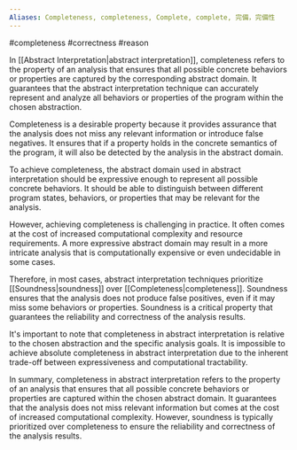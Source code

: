 ```yaml
---
Aliases: Completeness, completeness, Complete, complete, 完備，完備性
---
```

#completeness #correctness #reason 

In [[Abstract Interpretation|abstract interpretation]], completeness refers to the property of an analysis that ensures that all possible concrete behaviors or properties are captured by the corresponding abstract domain. It guarantees that the abstract interpretation technique can accurately represent and analyze all behaviors or properties of the program within the chosen abstraction.

Completeness is a desirable property because it provides assurance that the analysis does not miss any relevant information or introduce false negatives. It ensures that if a property holds in the concrete semantics of the program, it will also be detected by the analysis in the abstract domain.

To achieve completeness, the abstract domain used in abstract interpretation should be expressive enough to represent all possible concrete behaviors. It should be able to distinguish between different program states, behaviors, or properties that may be relevant for the analysis.

However, achieving completeness is challenging in practice. It often comes at the cost of increased computational complexity and resource requirements. A more expressive abstract domain may result in a more intricate analysis that is computationally expensive or even undecidable in some cases.

Therefore, in most cases, abstract interpretation techniques prioritize [[Soundness|soundness]] over [[Completeness|completeness]]. Soundness ensures that the analysis does not produce false positives, even if it may miss some behaviors or properties. Soundness is a critical property that guarantees the reliability and correctness of the analysis results.

It's important to note that completeness in abstract interpretation is relative to the chosen abstraction and the specific analysis goals. It is impossible to achieve absolute completeness in abstract interpretation due to the inherent trade-off between expressiveness and computational tractability.

In summary, completeness in abstract interpretation refers to the property of an analysis that ensures that all possible concrete behaviors or properties are captured within the chosen abstract domain. It guarantees that the analysis does not miss relevant information but comes at the cost of increased computational complexity. However, soundness is typically prioritized over completeness to ensure the reliability and correctness of the analysis results.